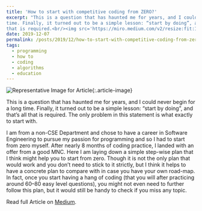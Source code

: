 ```yaml
---
title: 'How to start with competitive coding from ZERO?'
excerpt: "This is a question that has haunted me for years, and I could never begin for a long
time. Finally, it turned out to be a simple lesson: “start by doing”, and that’s all
that is required.<br/><img src='https://miro.medium.com/v2/resize:fit:1400/0*MvAOO8Gsdn8kT6LO' width='300'>"
date: 2019-12-07
permalink: /posts/2019/12/how-to-start-with-competitive-coding-from-zero/
tags:
  - programming
  - how to
  - coding
  - algorithms
  - education
---
```


![Representative Image for
Article](https://miro.medium.com/v2/resize:fit:1400/0*MvAOO8Gsdn8kT6LO){:.article-image}

This is a question that has haunted me for years, and I could never begin for a long
time. Finally, it turned out to be a simple lesson: “start by doing”, and that’s all
that is required. The only problem in this statement is what exactly to start with.

I am from a non-CSE Department and chose to have a career in Software Engineering to
pursue my passion for programming and so I had to start from zero myself. After nearly 8
months of coding practice, I landed with an offer from a good MNC. Here I am laying down
a simple step-wise plan that I think might help you to start from zero. Though it is not
the only plan that would work and you don’t need to stick to it strictly, but I think it
helps to have a concrete plan to compare with in case you have your own road-map. In
fact, once you start having a hang of coding (that you will after practicing around
60–80 easy level questions), you might not even need to further follow this plan, but it
would still be handy to check if you miss any topic.

Read full Article on
[Medium](https://at-k.medium.com/how-to-start-with-competitive-coding-from-zero-cf99f3efdbb9).
